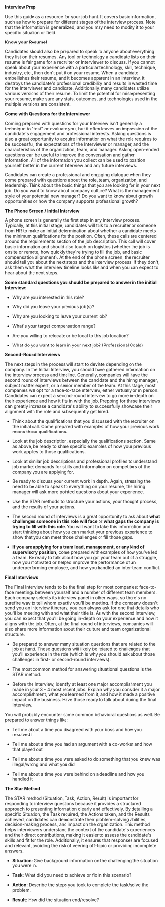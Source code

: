 **Interview Prep**

Use this guide as a resource for your job hunt. It covers basic
information, such as how to prepare for different stages of the
interview process. Note that the information is generalized, and you may
need to modify it to your specific situation or field.

**Know your Resume!**

Candidates should also be prepared to speak to anyone about everything
they list on their resumes. Any tool or technology a candidate lists on
their resume is fair game for a recruiter or Interviewer to discuss. If
you cannot speak about your experience with a particular technology,
skill, technique, industry, etc., then don\'t put it on your resume.
When a candidate embellishes their resume, and it becomes apparent in an
interview, it destroys the candidate\'s professional credibility and
results in wasted time for the Interviewer and candidate. Additionally,
many candidates utilize various versions of their resume. To limit the
potential for misrepresenting your resume, make sure any stats,
outcomes, and technologies used in the multiple versions are
consistent. 

**Come with Questions for the Interviewer**

Coming prepared with questions for your Interview isn\'t generally a
technique to \"test\" or evaluate you, but it often leaves an impression
of the candidate\'s engagement and professional interests. Asking
questions is also a great opportunity to acquire information on what the
role requires to be successful, the expectations of the Interviewer or
manager, and the characteristics of the organization, team, and manager.
Asking open-ended questions can be useful to improve the conversation
and gather information. All of the information you collect can be used
to position yourself better in the current Interview and any future
interviews. 

Candidates can create a professional and engaging dialogue when they
come prepared with questions about the role, team, organization, and
leadership. Think about the basic things that *you* are looking for in
your next job. Do you want to know about company culture? What is the
management style of your potential new manager? Do you want to know
about growth opportunities or how the company supports professional
growth? 

**The Phone Screen / Initial Interview**

A phone screen is generally the first step in any interview process.
Typically, at this initial stage, candidates will talk to a recruiter or
someone from HR to make an initial determination about whether a
candidate meets the minimum qualifications for the position. Often,
these calls are centered around the requirements section of the job
description. This call will cover basic information and should also
touch on logistics (whether the job is onsite or remote, how quickly
they\'re trying to fill the job, and basic compensation alignment). At
the end of the phone screen, the recruiter should tell you about the
next steps and the interview process. If they don\'t, ask them what the
interview timeline looks like and when you can expect to hear about the
next steps. 

**Some standard questions you should be prepared to answer in the
initial Interview:**

-   Why are you interested in this role?

-   Why did you leave your previous job(s)?

-   Why are you looking to leave your current job?

-   What\'s your target compensation range?

-   Are you willing to relocate or be local to this job location?

-   What do you want to learn in your next job? (Professional Goals)

**Second-Round Interviews**

The next steps in the process will start to deviate depending on the
company. In the Initial Interview, you should have gathered information
on the interview process and timeline. Generally, companies will have
the second round of interviews between the candidate and the hiring
manager, subject matter expert, or a senior member of the team. At this
stage, most companies will opt for a face-to-face interview, either
virtually or in person. Candidates can expect a second-round interview
to go more in-depth on their experience and how it fits in with the job.
Prepping for these interviews can greatly increase a candidate\'s
ability to successfully showcase their alignment with the role and
subsequently get hired. 

-   Think about the qualifications that you discussed with the recruiter
    on the initial call. Come prepared with examples of how your
    previous work meets those qualifications.

-   Look at the job description, especially the qualifications section.
    Same as above, be ready to share specific examples of how your
    previous work applies to those qualifications.

-   Look at similar job descriptions and professional profiles to
    understand job market demands for skills and information on
    competitors of the company you are applying for.

-   Be ready to discuss your current work in depth. Again, stressing the
    need to be able to speak to everything on your resume, the hiring
    manager will ask more pointed questions about your experience.

-   Use the STAR methods to structure your actions, your thought
    process, and the results of your actions. 

-   The second round of interviews is a great opportunity to ask
    about **what challenges someone in this role will face** or **what
    gaps the company is trying to fill with this role**. You will want
    to take this information and start thinking about how you can market
    your previous experience to show that you can meet those challenges
    or fill those gaps.

-   **If you are applying for a team lead, management, or any kind of
    supervisory position**, come prepared with examples of how you\'ve
    led a team. Be ready to talk about how you got your team out of a
    struggle, how you motivated or helped improve the performance of an
    underperforming employee, and how you handled an inter-team
    conflict.

**Final Interviews**

The Final Interview tends to be the final step for most companies:
face-to-face meetings between yourself and a number of different team
members. Each company selects its interview panel in other ways, so
there\'s no surefire way to tell whom exactly you\'ll be meeting. If the
company doesn\'t send you an interview itinerary, you can always ask for
one that details who you\'ll be meeting with and what their title is. As
with the second Interview, you can expect that you\'ll be going in-depth
on your experience and how it aligns with the job. Often, at the final
round of interviews, companies will also share more information about
their culture and team organizational structure. 

-   Be prepared to answer many situation questions that are related to
    the job at hand. These questions will likely be related to
    challenges that you\'ll experience in the role (which is why you
    should ask about those challenges in first- or second-round
    interviews). 

-   The most common method for answering situational questions is the
    STAR method. 

-   Before the Interview, identify at least one major accomplishment you
    made in your 3 - 4 most recent jobs. Explain why you consider it a
    major accomplishment, what you learned from it, and how it made a
    positive impact on the business. Have those ready to talk about
    during the final Interview.

You will probably encounter some common behavioral questions as well. Be
prepared to answer things like:

-   Tell me about a time you disagreed with your boss and how you
    resolved it

-   Tell me about a time you had an argument with a co-worker and how
    that played out

-   Tell me about a time you were asked to do something that you knew
    was illegal/wrong and what you did

-   Tell me about a time you were behind on a deadline and how you
    handled it

**The Star Method**

The STAR method (Situation, Task, Action, Result) is important for
responding to interview questions because it provides a structured
approach to presenting information clearly and effectively. By detailing
a specific Situation, the Task required, the Actions taken, and the
Results achieved, candidates can demonstrate their problem-solving
abilities, decision-making process, and impact on the organization. This
method helps interviewers understand the context of the candidate\'s
experiences and their direct contributions, making it easier to assess
the candidate\'s skills and fit for the role. Additionally, it ensures
that responses are focused and relevant, avoiding the risk of veering
off-topic or providing incomplete answers.

-   **Situation**: Give background information on the challenging
    the situation you were in.

-   **Task**: What did you need to achieve or fix in this scenario?

-   **Action**: Describe the steps you took to complete the task/solve
    the problem.

-   **Result**: How did the situation end/resolve?
